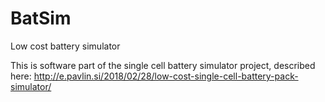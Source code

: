 # BatSim
Low cost battery simulator


This is software part of the single cell battery simulator project, described here:
http://e.pavlin.si/2018/02/28/low-cost-single-cell-battery-pack-simulator/
